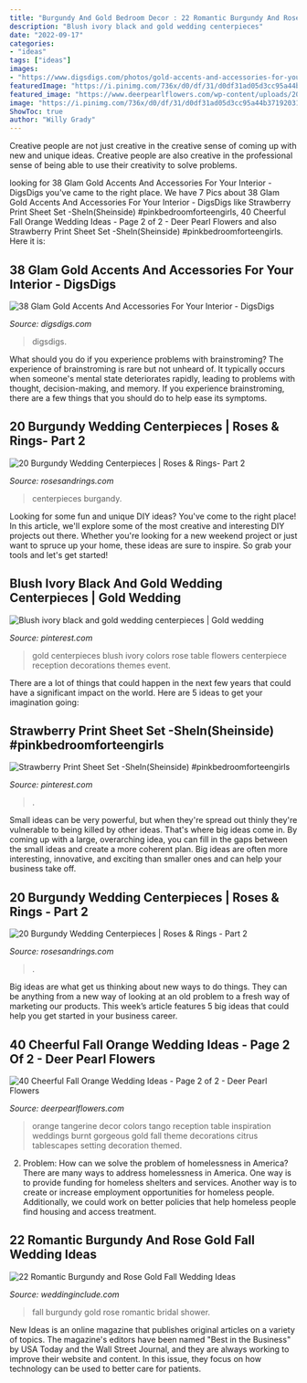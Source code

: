```yaml
---
title: "Burgundy And Gold Bedroom Decor : 22 Romantic Burgundy And Rose Gold Fall Wedding Ideas"
description: "Blush ivory black and gold wedding centerpieces"
date: "2022-09-17"
categories:
- "ideas"
tags: ["ideas"]
images:
- "https://www.digsdigs.com/photos/gold-accents-and-accessories-for-your-interior-21.jpg"
featuredImage: "https://i.pinimg.com/736x/d0/df/31/d0df31ad05d3cc95a44b37192031c2ba--tiffany-wedding-wedding-gold.jpg"
featured_image: "https://www.deerpearlflowers.com/wp-content/uploads/2016/08/orange-wedding-table-decor.jpg"
image: "https://i.pinimg.com/736x/d0/df/31/d0df31ad05d3cc95a44b37192031c2ba--tiffany-wedding-wedding-gold.jpg"
ShowToc: true
author: "Willy Grady"
---
```



Creative people are not just creative in the creative sense of coming up with new and unique ideas. Creative people are also creative in the professional sense of being able to use their creativity to solve problems.

	

		
looking for 38 Glam Gold Accents And Accessories For Your Interior - DigsDigs you've came to the right place. We have 7 Pics about 38 Glam Gold Accents And Accessories For Your Interior - DigsDigs like Strawberry Print Sheet Set -SheIn(Sheinside) #pinkbedroomforteengirls, 40 Cheerful Fall Orange Wedding Ideas - Page 2 of 2 - Deer Pearl Flowers and also Strawberry Print Sheet Set -SheIn(Sheinside) #pinkbedroomforteengirls. Here it is:
		
    
## 38 Glam Gold Accents And Accessories For Your Interior - DigsDigs

<img loading=lazy src="https://www.digsdigs.com/photos/gold-accents-and-accessories-for-your-interior-21.jpg" onerror="this.onerror=null;this.src='https://tse4.mm.bing.net/th?id=OIP.We9RT9O-ixIiE-2rg9h7JAHaLL&amp;pid=15.1';" alt="38 Glam Gold Accents And Accessories For Your Interior - DigsDigs">

_Source: digsdigs.com_

>digsdigs. 

	

What should you do if you experience problems with brainstroming?
The experience of brainstroming is rare but not unheard of. It typically occurs when someone's mental state deteriorates rapidly, leading to problems with thought, decision-making, and memory. If you experience brainstroming, there are a few things that you should do to help ease its symptoms.

    
## 20 Burgundy Wedding Centerpieces | Roses &amp; Rings- Part 2

<img loading=lazy src="http://www.rosesandrings.com/wp-content/uploads/2018/06/burgandy-and-blush-florals-wedding-centerpiece.jpg" onerror="this.onerror=null;this.src='https://tse4.mm.bing.net/th?id=OIP.ccxbtCDEUvnr1G_RijjTiwHaLG&amp;pid=15.1';" alt="20 Burgundy Wedding Centerpieces | Roses &amp; Rings- Part 2">

_Source: rosesandrings.com_

>centerpieces burgandy. 

	

Looking for some fun and unique DIY ideas? You've come to the right place! In this article, we'll explore some of the most creative and interesting DIY projects out there. Whether you're looking for a new weekend project or just want to spruce up your home, these ideas are sure to inspire. So grab your tools and let's get started!

    
## Blush Ivory Black And Gold Wedding Centerpieces | Gold Wedding

<img loading=lazy src="https://i.pinimg.com/736x/d0/df/31/d0df31ad05d3cc95a44b37192031c2ba--tiffany-wedding-wedding-gold.jpg" onerror="this.onerror=null;this.src='https://tse1.mm.bing.net/th?id=OIP.V5DFT8Wq3RVqvXCvcyq9TQHaLI&amp;pid=15.1';" alt="Blush ivory black and gold wedding centerpieces | Gold wedding">

_Source: pinterest.com_

>gold centerpieces blush ivory colors rose table flowers centerpiece reception decorations themes event. 

	

There are a lot of things that could happen in the next few years that could have a significant impact on the world. Here are 5 ideas to get your imagination going: 

    
## Strawberry Print Sheet Set -SheIn(Sheinside) #pinkbedroomforteengirls

<img loading=lazy src="https://i.pinimg.com/736x/74/44/1c/74441cf9c74e066178f45de914ca5421.jpg" onerror="this.onerror=null;this.src='https://tse3.mm.bing.net/th?id=OIP.wlWdwUcZsiTwhQWUAd5DyQHaJ3&amp;pid=15.1';" alt="Strawberry Print Sheet Set -SheIn(Sheinside) #pinkbedroomforteengirls">

_Source: pinterest.com_

>. 

	

Small ideas can be very powerful, but when they're spread out thinly they're vulnerable to being killed by other ideas. That's where big ideas come in. By coming up with a large, overarching idea, you can fill in the gaps between the small ideas and create a more coherent plan. Big ideas are often more interesting, innovative, and exciting than smaller ones and can help your business take off.

    
## 20 Burgundy Wedding Centerpieces | Roses &amp; Rings - Part 2

<img loading=lazy src="http://www.rosesandrings.com/wp-content/uploads/2018/06/Gold-and-burgundy-wine-bottle-centerpiece-on-wood-round.jpg" onerror="this.onerror=null;this.src='https://tse2.mm.bing.net/th?id=OIP.yvcLOE_YDmQPwZiCz-JmoAHaLH&amp;pid=15.1';" alt="20 Burgundy Wedding Centerpieces | Roses &amp; Rings - Part 2">

_Source: rosesandrings.com_

>. 

	

Big ideas are what get us thinking about new ways to do things. They can be anything from a new way of looking at an old problem to a fresh way of marketing our products. This week’s article features 5 big ideas that could help you get started in your business career.

    
## 40 Cheerful Fall Orange Wedding Ideas - Page 2 Of 2 - Deer Pearl Flowers

<img loading=lazy src="https://www.deerpearlflowers.com/wp-content/uploads/2016/08/orange-wedding-table-decor.jpg" onerror="this.onerror=null;this.src='https://tse4.mm.bing.net/th?id=OIP.KN0xDCT0QvolgxPwkZ3xmQHaLH&amp;pid=15.1';" alt="40 Cheerful Fall Orange Wedding Ideas - Page 2 of 2 - Deer Pearl Flowers">

_Source: deerpearlflowers.com_

>orange tangerine decor colors tango reception table inspiration weddings burnt gorgeous gold fall theme decorations citrus tablescapes setting decoration themed. 

	

2. Problem:
How can we solve the problem of homelessness in America?
There are many ways to address homelessness in America. One way is to provide funding for homeless shelters and services. Another way is to create or increase employment opportunities for homeless people. Additionally, we could work on better policies that help homeless people find housing and access treatment.

    
## 22 Romantic Burgundy And Rose Gold Fall Wedding Ideas

<img loading=lazy src="http://www.weddinginclude.com/wp-content/uploads/2017/07/Deep-red-tones-will-add-a-romantic-touch-to-your-fall-wedding.jpg" onerror="this.onerror=null;this.src='https://tse2.mm.bing.net/th?id=OIP.rQuH1wZm-dWnOHpqKgvd8gHaLZ&amp;pid=15.1';" alt="22 Romantic Burgundy and Rose Gold Fall Wedding Ideas">

_Source: weddinginclude.com_

>fall burgundy gold rose romantic bridal shower. 

	

New Ideas is an online magazine that publishes original articles on a variety of topics. The magazine's editors have been named "Best in the Business" by USA Today and the Wall Street Journal, and they are always working to improve their website and content. In this issue, they focus on how technology can be used to better care for patients.

